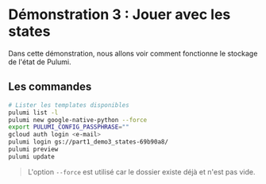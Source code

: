 # Démonstration 3 : Jouer avec les states

Dans cette démonstration, nous allons voir comment fonctionne le stockage de l'état de Pulumi.

## Les commandes

```bash
# Lister les templates disponibles
pulumi list -l
pulumi new google-native-python --force
export PULUMI_CONFIG_PASSPHRASE=""
gcloud auth login <e-mail>
pulumi login gs://part1_demo3_states-69b90a8/
pulumi preview
pulumi update
```

> L'option `--force` est utilisé car le dossier existe déjà et n'est pas vide.
